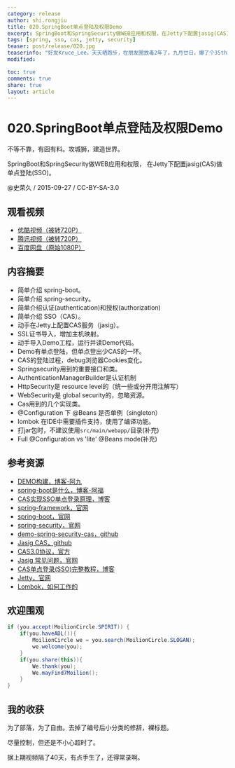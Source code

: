 ```yaml
---
category: release
author: shi.rongjiu
title: 020.SpringBoot单点登陆及权限Demo
excerpt: SpringBoot和SpringSecurity做WEB应用和权限，在Jetty下配置jasig(CAS)做单点登陆(SSO)。
tags: [spring, sso, cas, jetty, security]
teaser: post/release/020.jpg
teaserinfo: "好友Kruce_Lee，天天晒跑步，在朋友圈放毒2年了。九月廿日，爆了个35th北马的完赛奖牌，真心让我佩(bu)服。"
modified:

toc: true
comments: true
share: true
layout: article
---
```


# 020.SpringBoot单点登陆及权限Demo

不等不靠，有囧有料。攻城狮，建造世界。  

SpringBoot和SpringSecurity做WEB应用和权限，
在Jetty下配置jasig(CAS)做单点登陆(SSO)。

@史荣久 / 2015-09-27 / CC-BY-SA-3.0  

## 观看视频

  * [优酷视频（被转720P）](http://v.youku.com/v_show/id_XMTM0NTg4MjYxNg==.html)
  * [腾讯视频（被转720P）](http://v.qq.com/page/l/j/p/l0167sblyjp.html)
  * [百度网盘（原始1080P）](http://pan.baidu.com/share/link?shareid=3935315343&uk=1380913564&fid=61697486188360)

## 内容摘要

  * 简单介绍 spring-boot。
  * 简单介绍 spring-security。
  * 简单介绍认证(authentication)和授权(authorization)
  * 简单介绍 SSO（CAS）。
  * 动手在Jetty上配置CAS服务（jasig）。
  * SSL证书导入，增加主机映射。
  * 动手导入Demo工程，运行并读Demo代码。
  * Demo有单点登陆，但单点登出少CAS的一环。
  * CAS的登陆过程，debug浏览器Cookies变化。
  * Springsecurity用到的重要接口和类。
  * AuthenticationManagerBuilder是认证机制
  * HttpSecurity是 resource level的（统一些或分开用注解写）
  * WebSecurity是 global security的，忽略资源。
  * Cas用到的几个实现类。
  * @Configuration 下 @Beans 是否单例（singleton）
  * lombok 在IDE中需要插件支持，使用了编译功能。
  * 打jar包时，不建议使用`src/main/webapp/`目录(补充)
  * Full @Configuration vs 'lite' @Beans mode(补充)

## 参考资源

 * [DEMO构建，博客-阿九](http://www.trydofor.com/3x/046.spring-boot-security-cas-jetty.html)
 * [spring-boot是什么，博客-阿福](http://afoo.me/posts/2015-07-09-how-spring-boot-works.html)
 * [CAS实现SSO单点登录原理，博客](http://www.coin163.com/java/cas/cas.html)
 * [spring-framework，官网](http://docs.spring.io/spring/docs/4.1.7.RELEASE/spring-framework-reference/htmlsingle/)
 * [spring-boot，官网](http://projects.spring.io/spring-boot/)
 * [spring-security，官网](http://projects.spring.io/spring-security/)
 * [demo-spring-security-cas，github](https://github.com/jgribonvald/demo-spring-security-cas)
 * [Jasig CAS，github](https://github.com/Jasig/cas)
 * [CAS3.0协议，官方](http://jasig.github.io/cas/development/protocol/CAS-Protocol-Specification.html)
 * [Jasig 常见问题，官网](http://jasig.github.io/cas/development/installation/Troubleshooting-Guide.html)
 * [CAS单点登录(SSO)完整教程，博客](http://www.kafeitu.me/sso/2010/11/05/sso-cas-full-course.html)
 * [Jetty，官网](http://www.eclipse.org/jetty/documentation/9.3.0.v20150612/)
 * [Lombok，如何工作的](http://notatube.blogspot.com/2010/12/project-lombok-creating-custom.html)

## 欢迎围观

``` java
if (you.accept(MoilionCircle.SPIRIT)) {
    if(you.haveADL()){
        MoilionCircle we = you.search(MoilionCircle.SLOGAN);
        we.welcome(you);
    }
    if(you.share(this)){
        We.thank(you);
        We.mayFind7Moilion();
    }
}
```

## 我的收获

为了部落，为了自由。去掉了编号后小分类的修辞，裸标题。

尽量控制，但还是不小心超时了。

据上期视频隔了40天，有点手生了，还得常录啊。
